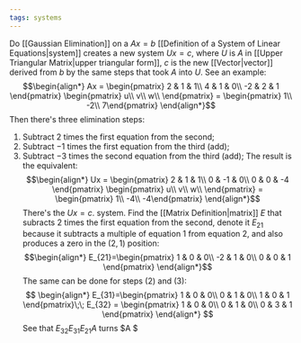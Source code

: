 ```yaml
---
tags: systems
---
```

Do [[Gaussian Elimination]] on a $Ax = b$ [[Definition of a System of Linear Equations|system]] creates a new system $Ux = c$, where $U$ is $A$ in [[Upper Triangular Matrix|upper triangular form]], $c$ is the new [[Vector|vector]] derived from $b$ by the same steps that took $A$ into $U$.
See an example:
$$\begin{align*}
Ax = \begin{pmatrix}
2 & 1 & 1\\
4 & 1 & 0\\
-2 & 2 & 1
\end{pmatrix}
\begin{pmatrix}
u\\
v\\
w\\
\end{pmatrix} = \begin{pmatrix}
1\\
-2\\
7\end{pmatrix}
\end{align*}$$
Then there's three elimination steps:
1. Subtract $2$ times the first equation from the second;
2. Subtract $-1$ times the first equation from the third (add);
3. Subtract $-3$ times the second equation from the third (add);
The result is the equivalent:
$$\begin{align*}
Ux = \begin{pmatrix}
2 & 1 & 1\\
0 & -1 & 0\\
0 & 0 & -4
\end{pmatrix}
\begin{pmatrix}
u\\
v\\
w\\
\end{pmatrix} = \begin{pmatrix}
1\\
-4\\
-4\end{pmatrix}
\end{align*}$$
There's the $Ux = c$. system.
Find the [[Matrix Definition|matrix]] $E$ that subracts $2$ times the first equation from the second, denote it $E_{21}$ because it subtracts a multiple of equation $1$ from equation $2$, and also produces a zero in the $(2,1)$ position:
$$\begin{align*}
E_{21}=\begin{pmatrix}
1 & 0 & 0\\
-2 & 1 & 0\\
0 & 0 & 1
\end{pmatrix}
\end{align*}$$
The same can be done for steps $(2)$ and $(3)$:
$$
\begin{align*}
E_{31}=\begin{pmatrix}
1 & 0 & 0\\
0 & 1 & 0\\
1 & 0 & 1
\end{pmatrix}\;\;
E_{32} = \begin{pmatrix}
1 & 0 & 0\\
0 & 1 & 0\\
0 & 3 & 1
\end{pmatrix}
\end{align*}
$$
See that $E_{32}E_{31}E_{21}A$ turns $A $